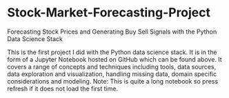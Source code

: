 # Stock-Market-Forecasting-Project
Forecasting Stock Prices and Generating Buy Sell Signals with the Python Data Science Stack


This is the first project I did with the Python data science stack. It is in the form of a Jupyter Notebook hosted on GitHub which can be found above. It covers a range of concepts and techniques including tools, data sources, data exploration and visualization, handling missing data, domain specific considerations and modeling. Note: This is quite a long notebook so press refresh if it does not load the first time.
